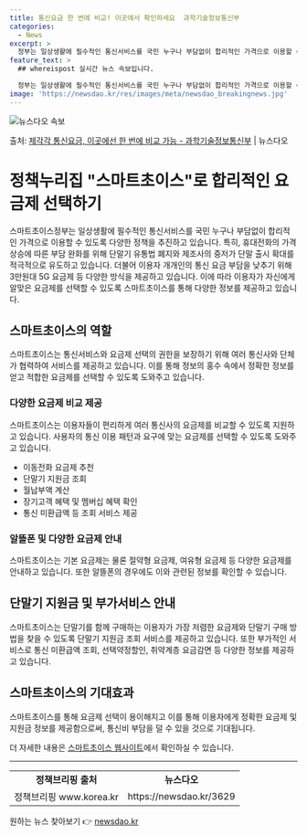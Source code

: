 ```yaml
---
title: 통신요금 한 번에 비교! 이곳에서 확인하세요  과학기술정보통신부
categories:
  - News
excerpt: >
  정부는 일상생활에 필수적인 통신서비스를 국민 누구나 부담없이 합리적인 가격으로 이용할 수 있도록 가계통신비 …
feature_text: >
  ## whereispost 실시간 뉴스 속보입니다.

  정부는 일상생활에 필수적인 통신서비스를 국민 누구나 부담없이 합리적인 가격으로 이용할 수 있도록 가계통신비 …
image: 'https://newsdao.kr/res/images/meta/newsdao_breakingnews.jpg'
---
```


![뉴스다오 속보](https://newsdao.kr/res/images/meta/newsdao_breakingnews.jpg)

<p>출처: <a href="https://newsdao.kr/3629" rel="dofollow">제각각 통신요금, 이곳에선 한 번에 비교 가능 - 과학기술정보통신부</a> | 뉴스다오</p>

<h1>정책누리집 "스마트초이스"로 합리적인 요금제 선택하기</h1>

<p data-ke-size="size16">스마트초이스정부는 일상생활에 필수적인 통신서비스를 국민 누구나 부담없이 합리적인 가격으로 이용할 수 있도록 다양한 정책을 추진하고 있습니다. 특히, 휴대전화의 가격 상승에 따른 부담 완화를 위해 단말기 유통법 폐지와 제조사의 중저가 단말 출시 확대를 적극적으로 유도하고 있습니다. 더불어 이용자 개개인의 통신 요금 부담을 낮추기 위해 3만원대 5G 요금제 등 다양한 방식을 제공하고 있습니다. 이에 따라 이용자가 자신에게 알맞은 요금제를 선택할 수 있도록 스마트초이스를 통해 다양한 정보를 제공하고 있습니다.</p>

<h2 data-ke-size="size26">스마트초이스의 역할</h2>

<p data-ke-size="size16">스마트초이스는 통신서비스와 요금제 선택의 권한을 보장하기 위해 여러 통신사와 단체가 협력하여 서비스를 제공하고 있습니다. 이를 통해 정보의 홍수 속에서 정확한 정보를 얻고 적합한 요금제를 선택할 수 있도록 도와주고 있습니다.</p>

<h3>다양한 요금제 비교 제공</h3>

<p data-ke-size="size16">스마트초이스는 이용자들이 편리하게 여러 통신사의 요금제를 비교할 수 있도록 지원하고 있습니다. 사용자의 통신 이용 패턴과 요구에 맞는 요금제를 선택할 수 있도록 도와주고 있습니다.</p>

<ul>
    <li>이동전화 요금제 추천</li>
    <li>단말기 지원금 조회</li>
    <li>월납부액 계산</li>
    <li>장기고객 혜택 및 멤버십 혜택 확인</li>
    <li>통신 미환급액 등 조회 서비스 제공</li>
</ul>

<h3>알뜰폰 및 다양한 요금제 안내</h3>

<p data-ke-size="size16">스마트초이스는 기본 요금제는 물론 절약형 요금제, 여유형 요금제 등 다양한 요금제를 안내하고 있습니다. 또한 알뜰폰의 경우에도 이와 관련된 정보를 확인할 수 있습니다.</p>

<h2 data-ke-size="size26">단말기 지원금 및 부가서비스 안내</h2>

<p data-ke-size="size16">스마트초이스는 단말기를 함께 구매하는 이용자가 가장 저렴한 요금제와 단말기 구매 방법을 찾을 수 있도록 단말기 지원금 조회 서비스를 제공하고 있습니다. 또한 부가적인 서비스로 통신 미환급액 조회, 선택약정할인, 취약계층 요금감면 등 다양한 정보를 제공하고 있습니다.</p>

<h2 data-ke-size="size26">스마트초이스의 기대효과</h2>

<p data-ke-size="size16">스마트초이스를 통해 요금제 선택이 용이해지고 이를 통해 이용자에게 정확한 요금제 및 지원금 정보를 제공함으로써, 통신비 부담을 덜 수 있을 것으로 기대됩니다.</p>

<p data-ke-size="size16">더 자세한 내용은 <a href="https://www.smartchoice.or.kr">스마트초이스 웹사이트</a>에서 확인하실 수 있습니다.</p>
<hr>

<table>
    <tbody>
        <tr>
            <td style="text-align: center; height: 17px;"><b>정책브리핑 출처</b></td>
            <td style="text-align: center; height: 17px;"><b>뉴스다오</b></td>
        </tr>
        <tr>
            <td style="text-align: center; height: 17px;">정책브리핑 www.korea.kr</td>
            <td style="text-align: center; height: 17px;">https://newsdao.kr/3629</td>
        </tr>
    </tbody>
</table> 

원하는 뉴스 찾아보기 👉 <a href="https://newsdao.kr" rel="dofollow">newsdao.kr</a>


